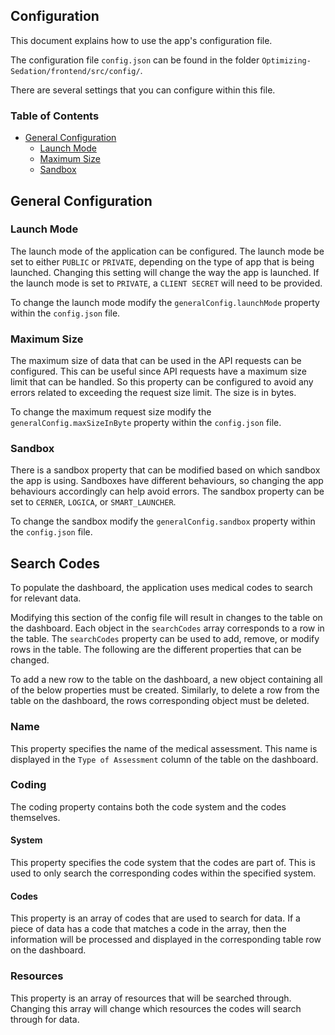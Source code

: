 ## Configuration
This document explains how to use the app's configuration file.

The configuration file `config.json` can be found in the folder `Optimizing-Sedation/frontend/src/config/`. 

There are several settings that you can configure within this file. 

### Table of Contents
- [General Configuration](#general-configuration)
    - [Launch Mode](#launch-mode)
    - [Maximum Size](#maximum-size)
    - [Sandbox](#sandbox)

## General Configuration

### Launch Mode
The launch mode of the application can be configured. The launch mode be set to either `PUBLIC` or `PRIVATE`, depending on the type of app that is being launched. Changing this setting will change the way the app is launched. If the launch mode is set to `PRIVATE`, a `CLIENT SECRET` will need to be provided. 

To change the launch mode modify the `generalConfig.launchMode` property within the `config.json` file. 

### Maximum Size 
The maximum size of data that can be used in the API requests can be configured. This can be useful since API requests have a maximum size limit that can be handled. So this property can be configured to avoid any errors related to exceeding the request size limit. The size is in bytes.

To change the maximum request size modify the `generalConfig.maxSizeInByte` property within the `config.json` file. 


### Sandbox
There is a sandbox property that can be modified based on which sandbox the app is using. Sandboxes have different behaviours, so changing the app behaviours accordingly can help avoid errors. The sandbox property can be set to `CERNER`, `LOGICA`, or `SMART_LAUNCHER`.

To change the sandbox modify the `generalConfig.sandbox` property within the `config.json` file.


## Search Codes
To populate the dashboard, the application uses medical codes to search for relevant data. 

Modifying this section of the config file will result in changes to the table on the dashboard. Each object in the `searchCodes` array corresponds to a row in the table. The `searchCodes` property can be used to add, remove, or modify rows in the table. The following are the different properties that can be changed. 

To add a new row to the table on the dashboard, a new object containing all of the below properties must be created. Similarly, to delete a row from the table on the dashboard, the rows corresponding object must be deleted. 

### Name
This property specifies the name of the medical assessment. This name is displayed in the `Type of Assessment` column of the table on the dashboard. 

### Coding
The coding property contains both the code system and the codes themselves. 

#### System
This property specifies the code system that the codes are part of. This is used to only search the corresponding codes within the specified system.

#### Codes
This property is an array of codes that are used to search for data. If a piece of data has a code that matches a code in the array, then the information will be processed and displayed in the corresponding table row on the dashboard.

### Resources
This property is an array of resources that will be searched through. Changing this array will change which resources the codes will search through for data.